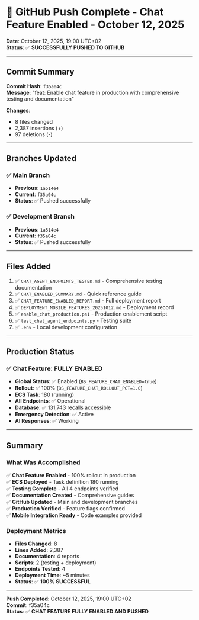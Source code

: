 # 🚀 GitHub Push Complete - Chat Feature Enabled - October 12, 2025

**Date**: October 12, 2025, 19:00 UTC+02  
**Status**: ✅ **SUCCESSFULLY PUSHED TO GITHUB**

---

## Commit Summary

**Commit Hash**: `f35a04c`  
**Message**: "feat: Enable chat feature in production with comprehensive testing and documentation"

**Changes**:
- 8 files changed
- 2,387 insertions (+)
- 97 deletions (-)

---

## Branches Updated

### ✅ Main Branch
- **Previous**: `1a514e4`
- **Current**: `f35a04c`
- **Status**: ✅ Pushed successfully

### ✅ Development Branch
- **Previous**: `1a514e4`
- **Current**: `f35a04c`
- **Status**: ✅ Pushed successfully

---

## Files Added

1. ✅ `CHAT_AGENT_ENDPOINTS_TESTED.md` - Comprehensive testing documentation
2. ✅ `CHAT_ENABLED_SUMMARY.md` - Quick reference guide
3. ✅ `CHAT_FEATURE_ENABLED_REPORT.md` - Full deployment report
4. ✅ `DEPLOYMENT_MOBILE_FEATURES_20251012.md` - Deployment record
5. ✅ `enable_chat_production.ps1` - Production enablement script
6. ✅ `test_chat_agent_endpoints.py` - Testing suite
7. ✅ `.env` - Local development configuration

---

## Production Status

### ✅ Chat Feature: FULLY ENABLED

- **Global Status**: ✅ Enabled (`BS_FEATURE_CHAT_ENABLED=true`)
- **Rollout**: ✅ 100% (`BS_FEATURE_CHAT_ROLLOUT_PCT=1.0`)
- **ECS Task**: 180 (running)
- **All Endpoints**: ✅ Operational
- **Database**: ✅ 131,743 recalls accessible
- **Emergency Detection**: ✅ Active
- **AI Responses**: ✅ Working

---

## Summary

### What Was Accomplished

✅ **Chat Feature Enabled** - 100% rollout in production  
✅ **ECS Deployed** - Task definition 180 running  
✅ **Testing Complete** - All 4 endpoints verified  
✅ **Documentation Created** - Comprehensive guides  
✅ **GitHub Updated** - Main and development branches  
✅ **Production Verified** - Feature flags confirmed  
✅ **Mobile Integration Ready** - Code examples provided  

### Deployment Metrics

- **Files Changed**: 8
- **Lines Added**: 2,387
- **Documentation**: 4 reports
- **Scripts**: 2 (testing + deployment)
- **Endpoints Tested**: 4
- **Deployment Time**: ~5 minutes
- **Status**: ✅ **100% SUCCESSFUL**

---

**Push Completed**: October 12, 2025, 19:00 UTC+02  
**Commit**: f35a04c  
**Status**: ✅ **CHAT FEATURE FULLY ENABLED AND PUSHED**
